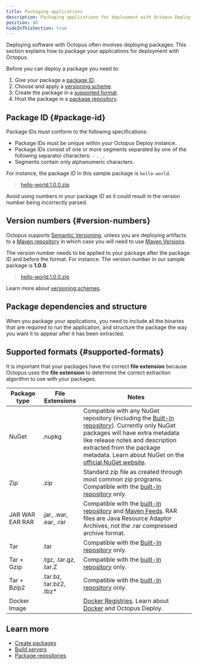 ```yaml
---
title: Packaging applications
description: Packaging applications for deployment with Octopus Deploy.
position: 40
hideInThisSection: true
---
```


Deploying software with Octopus often involves deploying packages. This section explains how to package your applications for deployment with Octopus.

Before you can deploy a package you need to:

1. Give your package a [package ID](#package-id).
1. Choose and apply a [versioning scheme](#version-numbers).
1. Create the package in a [supported format](#supported-formats).
1. Host the package in a [package repository](/docs/packaging-applications/package-repositories/index.md).

## Package ID {#package-id}

Package IDs must conform to the following specifications:

- Package IDs must be unique within your Octopus Deploy instance.
- Package IDs consist of one or more segments separated by one of the following separator characters: `-` `.` `_`.
- Segments contain only alphanumeric characters.

For instance, the package ID in this sample package is `hello-world`.

> [hello-world.1.0.0.zip](https://octopus.com/images/docs/hello-world.1.0.0.zip)

Avoid using numbers in your package ID as it could result in the version number being incorrectly parsed.

## Version numbers {#version-numbers}

Octopus supports [Semantic Versioning](/docs/packaging-applications/create-packages/versioning.md#semver), unless you are deploying artifacts to a [Maven repository](/docs/packaging-applications/package-repositories/maven-feeds.md) in which case you will need to use [Maven Versions](/docs/packaging-applications/create-packages/versioning.md#maven).

The version number needs to be applied to your package after the package ID and before the format. For instance. The version number in our sample package is **1.0.0**.

> [hello-world.1.0.0.zip](https://octopus.com/images/docs/hello-world.1.0.0.zip)

Learn more about [versioning schemes](/docs/packaging-applications/create-packages/versioning.md).

## Package dependencies and structure

When you package your applications, you need to include all the binaries that are required to run the application, and structure the package the way you want it to appear after it has been extracted.

## Supported formats {#supported-formats}

It is important that your packages have the correct **file extension** because Octopus uses the **file extension** to determine the correct extraction algorithm to use with your packages.

| Package type          | File Extensions           | Notes                                    |
| --------------------- | ------------------------- | ---------------------------------------- |
| NuGet        | .nupkg                   | Compatible with any NuGet repository (including the [Built-In repository](/docs/packaging-applications/package-repositories/built-in-repository/index.md)). Currently only NuGet packages will have extra metadata like release notes and description extracted from the package metadata. Learn about NuGet on the [official NuGet website](http://docs.nuget.org/docs/start-here/overview).|
| Zip          | .zip                     | Standard zip file as created through most common zip programs. Compatible with the [built-In repository](/docs/packaging-applications/package-repositories/built-in-repository/index.md) only. |
| JAR WAR EAR RAR | .jar, .war, .ear, .rar  | Compatible with the [built-In repository](/docs/packaging-applications/package-repositories/built-in-repository/index.md#pushing-packages-to-the-built-in-repository) and [Maven Feeds](/docs/packaging-applications/package-repositories/maven-feeds.md). RAR files are Java Resource Adaptor Archives, not the .rar compressed archive format. |
| Tar          | .tar                   | Compatible with the [Built-In repository](/docs/packaging-applications/package-repositories/built-in-repository/index.md) only. |
| Tar + Gzip   | .tgz, .tar.gz, .tar.Z | Compatible with the [built-In repository](/docs/packaging-applications/package-repositories/built-in-repository/index.md) only. |                                          |
| Tar + Bzip2  | .tar.bz, .tar.bz2, .tbz* | Compatible with the [built-In repository](/docs/packaging-applications/package-repositories/built-in-repository/index.md) only. |                                          |
| Docker Image |                            | [Docker Registries](/docs/packaging-applications/package-repositories/docker-registries/index.md). Learn about [Docker](/docs/deployments/docker/index.md) and Octopus Deploy. |

## Learn more

 - [Create packages](/docs/packaging-applications/create-packages/index.md)
 - [Build servers](/docs/packaging-applications/build-servers/index.md)
 - [Package repositories](/docs/packaging-applications/package-repositories/index.md)
